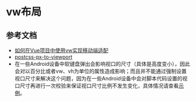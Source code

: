 # vw布局



## 参考文档
- [如何在Vue项目中使用vw实现移动端适配](https://www.w3cplus.com/mobile/vw-layout-in-vue.html)
- [postcss-px-to-viewport](https://github.com/evrone/postcss-px-to-viewport) 
- 在一些Android设备中软键盘弹出会影响视口的尺寸（具体是高度变小），因此会对以百分比或者vw、vh为单位的属性造成影响；而且并不能通过强制设置视口尺寸来解决这个问题，因为在一些Android设备中会对脚本代码设置的视口尺寸再进行一次校验来保证视口尺寸比例不发生变化，具体情况请查看[示例](https://newbieyoung.github.io/SomeBugs/bug-about-vh-vw-in-android/demo0.html)。
